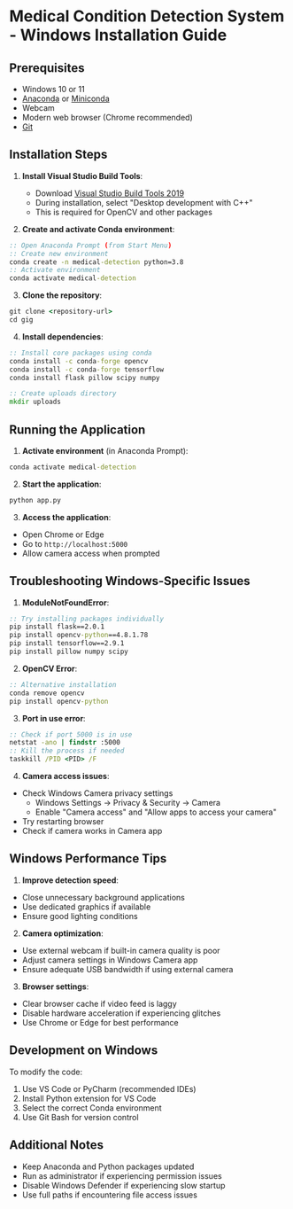 # Medical Condition Detection System - Windows Installation Guide

## Prerequisites

- Windows 10 or 11
- [Anaconda](https://www.anaconda.com/download) or [Miniconda](https://docs.conda.io/en/latest/miniconda.html)
- Webcam
- Modern web browser (Chrome recommended)
- [Git](https://git-scm.com/download/win)

## Installation Steps

1. **Install Visual Studio Build Tools**:
   - Download [Visual Studio Build Tools 2019](https://visualstudio.microsoft.com/vs/older-downloads/)
   - During installation, select "Desktop development with C++"
   - This is required for OpenCV and other packages

2. **Create and activate Conda environment**:
```cmd
:: Open Anaconda Prompt (from Start Menu)
:: Create new environment
conda create -n medical-detection python=3.8
:: Activate environment
conda activate medical-detection
```

3. **Clone the repository**:
```cmd
git clone <repository-url>
cd gig
```

4. **Install dependencies**:
```cmd
:: Install core packages using conda
conda install -c conda-forge opencv
conda install -c conda-forge tensorflow
conda install flask pillow scipy numpy

:: Create uploads directory
mkdir uploads
```

## Running the Application

1. **Activate environment** (in Anaconda Prompt):
```cmd
conda activate medical-detection
```

2. **Start the application**:
```cmd
python app.py
```

3. **Access the application**:
- Open Chrome or Edge
- Go to `http://localhost:5000`
- Allow camera access when prompted

## Troubleshooting Windows-Specific Issues

1. **ModuleNotFoundError**:
```cmd
:: Try installing packages individually
pip install flask==2.0.1
pip install opencv-python==4.8.1.78
pip install tensorflow==2.9.1
pip install pillow numpy scipy
```

2. **OpenCV Error**:
```cmd
:: Alternative installation
conda remove opencv
pip install opencv-python
```

3. **Port in use error**:
```cmd
:: Check if port 5000 is in use
netstat -ano | findstr :5000
:: Kill the process if needed
taskkill /PID <PID> /F
```

4. **Camera access issues**:
- Check Windows Camera privacy settings
  - Windows Settings → Privacy & Security → Camera
  - Enable "Camera access" and "Allow apps to access your camera"
- Try restarting browser
- Check if camera works in Camera app

## Windows Performance Tips

1. **Improve detection speed**:
- Close unnecessary background applications
- Use dedicated graphics if available
- Ensure good lighting conditions

2. **Camera optimization**:
- Use external webcam if built-in camera quality is poor
- Adjust camera settings in Windows Camera app
- Ensure adequate USB bandwidth if using external camera

3. **Browser settings**:
- Clear browser cache if video feed is laggy
- Disable hardware acceleration if experiencing glitches
- Use Chrome or Edge for best performance

## Development on Windows

To modify the code:
1. Use VS Code or PyCharm (recommended IDEs)
2. Install Python extension for VS Code
3. Select the correct Conda environment
4. Use Git Bash for version control

## Additional Notes

- Keep Anaconda and Python packages updated
- Run as administrator if experiencing permission issues
- Disable Windows Defender if experiencing slow startup
- Use full paths if encountering file access issues
